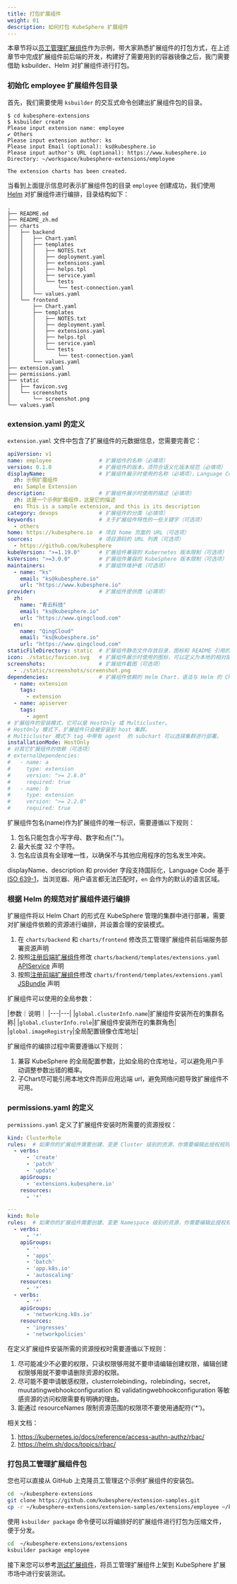 ```yaml
---
title: 打包扩展组件
weight: 01
description: 如何打包 KubeSphere 扩展组件
---
```


本章节将以[员工管理扩展组件](../../examples/employee-management-extension-example/)作为示例，带大家熟悉扩展组件的打包方式，在上述章节中完成扩展组件前后端的开发，构建好了需要用到的容器镜像之后，我门需要借助 ksbuilder、Helm 对扩展组件进行打包。

### 初始化 employee 扩展组件包目录

首先，我们需要使用 `ksbuilder` 的交互式命令创建出扩展组件包的目录。

```text
$ cd kubesphere-extensions
$ ksbuilder create
Please input extension name: employee
✔ Others
Please input extension author: ks
Please input Email (optional): ks@kubesphere.io
Please input author's URL (optional): https://www.kubesphere.io
Directory: ~/workspace/kubesphere-extensions/employee

The extension charts has been created.
```

当看到上面提示信息时表示扩展组件包的目录 `employee` 创建成功，我们使用 [Helm](https://helm.sh/zh/docs/topics/charts/) 对扩展组件进行编排，目录结构如下：

```text
.
├── README.md
├── README_zh.md
├── charts
│   ├── backend
│   │   ├── Chart.yaml
│   │   ├── templates
│   │   │   ├── NOTES.txt
│   │   │   ├── deployment.yaml
│   │   │   ├── extensions.yaml
│   │   │   ├── helps.tpl
│   │   │   ├── service.yaml
│   │   │   └── tests
│   │   │       └── test-connection.yaml
│   │   └── values.yaml
│   └── frontend
│       ├── Chart.yaml
│       ├── templates
│       │   ├── NOTES.txt
│       │   ├── deployment.yaml
│       │   ├── extensions.yaml
│       │   ├── helps.tpl
│       │   ├── service.yaml
│       │   └── tests
│       │       └── test-connection.yaml
│       └── values.yaml
├── extension.yaml
├── permissions.yaml
├── static
│   ├── favicon.svg
│   └── screenshots
│       └── screenshot.png
└── values.yaml
```

### extension.yaml 的定义

`extension.yaml` 文件中包含了扩展组件的元数据信息，您需要完善它：

```yaml
apiVersion: v1
name: employee               # 扩展组件的名称（必填项）
version: 0.1.0               # 扩展组件的版本，须符合语义化版本规范（必填项）
displayName:                 # 扩展组件展示时使用的名称（必填项），Language Code 基于 ISO 639-1
  zh: 示例扩展组件
  en: Sample Extension
description:                 # 扩展组件展示时使用的描述（必填项）
  zh: 这是一个示例扩展组件，这是它的描述
  en: This is a sample extension, and this is its description
category: devops             # 扩展组件的分类（必填项）
keywords:                    # 关于扩展组件特性的一些关键字（可选项）
  - others
home: https://kubesphere.io  # 项目 home 页面的 URL（可选项）
sources:                     # 项目源码的 URL 列表（可选项）
  - https://github.com/kubesphere
kubeVersion: ">=1.19.0"      # 扩展组件兼容的 Kubernetes 版本限制（可选项）
ksVersion: ">=3.0.0"         # 扩展组件兼容的 KubeSphere 版本限制（可选项）
maintainers:                 # 扩展组件维护者（可选项）
  - name: "ks"
    email: "ks@kubesphere.io"
    url: "https://www.kubesphere.io"
provider:                    # 扩展组件提供商（必填项）
  zh:
    name: "青云科技"
    email: "ks@kubesphere.io"
    url: "https://www.qingcloud.com"
  en:
    name: "QingCloud"
    email: "ks@kubesphere.io"
    url: "https://www.qingcloud.com"
staticFileDirectory: static  # 扩展组件静态文件存放目录，图标和 README 引用的静态文件等需存放到该目录（必填项）
icon: ./static/favicon.svg   # 扩展组件展示时使用的图标，可以定义为本地的相对路径（必填项）
screenshots:                 # 扩展组件截图（可选项）
  - ./static/screenshots/screenshot.png
dependencies:                # 扩展组件依赖的 Helm Chart，语法与 Helm 的 Chart.yaml 中 dependencies 兼容（可选项）
  - name: extension
    tags:
      - extension
  - name: apiserver
    tags:
      - agent
# 扩展组件的安装模式，它可以是 HostOnly 或 Multicluster。
# HostOnly 模式下，扩展组件只会被安装到 host 集群。
# Multicluster 模式下 tag 中带有 agent  的 subchart 可以选择集群进行部署。    
installationMode: HostOnly
# 对其它扩展组件的依赖（可选项）
# externalDependencies:       
#   - name: a
#     type: extension
#     version: ">= 2.6.0"
#     required: true
#   - name: b
#     type: extension
#     version: ">= 2.2.0"
#     required: true
```

扩展组件包名(name)作为扩展组件的唯一标识，需要遵循以下规则：

1. 包名只能包含小写字母、数字和点(".")。
2. 最大长度 32 个字符。
3. 包名应该具有全球唯一性，以确保不与其他应用程序的包名发生冲突。

displayName、description 和 provider 字段支持国际化，Language Code 基于 [ISO 639-1](https://en.wikipedia.org/wiki/List_of_ISO_639-1_codes)，当浏览器、用户语言都无法匹配时，`en` 会作为的默认的语言区域。

### 根据 Helm 的规范对扩展组件进行编排

扩展组件将以 Helm Chart 的形式在 KubeSphere 管理的集群中进行部署，需要对扩展组件依赖的资源进行编排，并设置合理的安装模式。

1. 在 `charts/backend` 和 `charts/frontend` 修改员工管理扩展组件前后端服务部署资源声明
2. 按照[注册后端扩展组件](../../examples/employee-management-extension-example/#3-注册后端扩展组件-api-到-ks-apiserver)修改 `charts/backend/templates/extensions.yaml` [APIService](../../feature-customization/extending-api/) 声明
3. 按照[注册前端扩展组件](../../examples/employee-management-extension-example/#4-注册前端扩展组件到-ks-apiserver)修改 `charts/frontend/templates/extensions.yaml` [JSBundle](../../feature-customization/extending-ui/) 声明

扩展组件可以使用的全局参数：

|参数｜说明｜
|---|---|
|`global.clusterInfo.name`|扩展组件安装所在的集群名称|
|`global.clusterInfo.role`|扩展组件安装所在的集群角色|
|`global.imageRegistry`|全局配置镜像仓库地址|

扩展组件的编排过程中需要遵循以下规则：

1. 兼容 KubeSphere 的全局配置参数，比如全局的仓库地址，可以避免用户手动调整参数出错的概率。
2. 子Chart尽可能引用本地文件而非应用远端 url，避免网络问题导致扩展组件不可用。

### permissions.yaml 的定义

`permissions.yaml` 定义了扩展组件安装时所需要的资源授权：

```yaml
kind: ClusterRole
rules:  # 如果你的扩展组件需要创建、变更 Cluster 级别的资源，你需要编辑此授权规则
  - verbs:
      - 'create'
      - 'patch'
      - 'update'
    apiGroups:
      - 'extensions.kubesphere.io'
    resources:
      - '*'

---
kind: Role
rules:  # 如果你的扩展组件需要创建、变更 Namespace 级别的资源，你需要编辑此授权规则
  - verbs:
      - '*'
    apiGroups:
      - ''
      - 'apps'
      - 'batch'
      - 'app.k8s.io'
      - 'autoscaling'
    resources:
      - '*'
  - verbs:
      - '*'
    apiGroups:
      - 'networking.k8s.io'
    resources:
      - 'ingresses'
      - 'networkpolicies'
```

在定义扩展组件安装所需的资源授权时需要遵循以下规则：

1. 尽可能减少不必要的权限，只读权限够用就不要申请编辑创建权限，编辑创建权限够用就不要申请删除资源的权限。
2. 尽可能不要申请敏感权限，clusterrolebinding，rolebinding，secret，muutatingwebhookconfiguration 和 validatingwebhookconfiguration 等敏感资源的访问权限需要有明确的理由。
3. 能通过 resourceNames 限制资源范围的权限项不要使用通配符('*')。

相关文档：

1. https://kubernetes.io/docs/reference/access-authn-authz/rbac/
2. https://helm.sh/docs/topics/rbac/

### 打包员工管理扩展组件包

您也可以直接从 GitHub 上克隆员工管理这个示例扩展组件的安装包。

```bash
cd  ~/kubesphere-extensions
git clone https://github.com/kubesphere/extension-samples.git
cp -r ~/kubesphere-extensions/extension-samples/extensions/employee ~/kubesphere-extensions/employee
```

使用 `ksbuilder package` 命令便可以将编排好的扩展组件进行打包为压缩文件，便于分发。

```bash
cd  ~/kubesphere-extensions/extensions
ksbuilder package employee
```

接下来您可以参考[测试扩展组件](../testing)，将员工管理扩展组件上架到 KubeSphere 扩展市场中进行安装测试。

